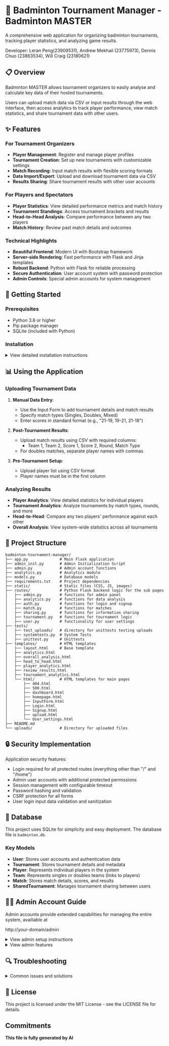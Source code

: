 # 🏸 Badminton Tournament Manager - Badminton MASTER

A comprehensive web application for organizing badminton tournaments, tracking player statistics, and analyzing game results.

Developer: Leran Peng(23909531), Andrew Mekhail (23775973), Dennis Chuo (23863534), Will Craig (23180621)
## 📋 Overview

Badminton MASTER allows tournament organizers to easily analyse and calculate key data of their hosted tournaments. 

Users can upload match data via CSV or input results through the web interface, then access analytics to track player performance, view match statistics, and share tournament data with other users.

## ✨ Features

### For Tournament Organizers
- **Player Management**: Register and manage player profiles
- **Tournament Creation**: Set up new tournaments with customizable settings
- **Match Recording**: Input match results with flexible scoring formats
- **Data Import/Export**: Upload and download tournament data via CSV
- **Results Sharing**: Share tournament results with other user accounts

### For Players and Spectators
- **Player Statistics**: View detailed performance metrics and match history
- **Tournament Standings**: Access tournament brackets and results
- **Head-to-Head Analysis**: Compare performance between any two players
- **Match History**: Review past match details and outcomes

### Technical Highlights
- **Beautiful Frontend**: Modern UI with Bootstrap framework
- **Server-side Rendering**: Fast performance with Flask and Jinja templates
- **Robust Backend**: Python with Flask for reliable processing
- **Secure Authentication**: User account system with password protection
- **Admin Controls**: Special admin accounts for system management

## 🚀 Getting Started

### Prerequisites
- Python 3.8 or higher
- Pip package manager
- SQLite (included with Python)

### Installation

<details>
<summary>View detailed installation instructions</summary>

1. Clone the repository:
```bash
git clone https://github.com/LeranPeng/AgilWebDev2025.git
cd AgilWebDev2025
```

2. Create and activate a virtual environment:
```bash
python -m venv venv
source venv/bin/activate  # On Windows: venv\Scripts\activate
```

3. Install dependencies:
```bash
pip install -r requirements.txt
```

4. Initialize the admin user:
```bash
python admin_init.py
```

5. Run the application:
```bash
python app.py
```

6. Access the application in your browser at `http://localhost:5000`
</details>


## 📊 Using the Application

### Uploading Tournament Data

1. **Manual Data Entry**:
   - Use the Input Form to add tournament details and match results
   - Specify match types (Singles, Doubles, Mixed)
   - Enter scores in standard format (e.g., "21-19, 19-21, 21-18")

2. **Post-Tournament Results**:
   - Upload match results using CSV with required columns:
     - Team 1, Team 2, Score 1, Score 2, Round, Match Type
   - For doubles matches, separate player names with commas

3. **Pre-Tournament Setup**:
   - Upload player list using CSV format
   - Player names must be in the first column


### Analyzing Results

- **Player Analytics**: View detailed statistics for individual players
- **Tournament Analytics**: Analyze tournaments by match types, rounds, and more
- **Head-to-Head**: Compare any two players' performance against each other
- **Overall Analysis**: View system-wide statistics across all tournaments

## 🧩 Project Structure

```
badminton-tournament-manager/
├── app.py              # Main Flask application
├── admin_init.py       # Admin Initialization Script 
├── admin.py            # Admin account functions
├── analytics.py        # Analytics module
├── models.py           # Database models
├── requirements.txt    # Project dependencies
├── static/             # Static files (CSS, JS, images)
├── routes/             # Python Flask backend logic for the sub pages
|   ├── admin.py        # functions for admin panel
│   ├── analytics.py    # functions for data analysis
│   ├── auth.py         # functions for login and signup
│   ├── match.py        # functions for matches 
│   ├── sharing.py      # functions for information sharing
│   ├── tournament.py   # functions for tournament logic
│   ├── user.py         # functionality for user settings
├── tests/
│   ├── test_uploads/   # directory for unittests testing uploads
│   ├── systemtests.py  # System Tests
│   ├── unittest.py     # Unittests 
├── templates/          # HTML templates
│   ├── layout.html     # Base template
│   ├── analytics.html
│   ├── overall_analysis.html
│   ├── head_to_head.html
│   ├── player_analytics.html
│   ├── review_results.html
│   ├── tournament_analytics.html
│   └── html/           # HTML templates for main pages
│       ├── 404.html
│       ├── 500.html
│       ├── dashboard.html
│       ├── homepage.html
│       ├── InputForm.html
│       ├── Login.html
│       ├── Signup.html
│       ├── upload.html
│       └── User_settings.html
├── README.md
└── uploads/            # Directory for uploaded files 
```

## 🔒 Security Implementation

Application security features:
- Login required for all protected routes (everything other than "/" and "/home")
- Admin user accounts with additional protected permissions  
- Session management with configurable timeout
- Password hashing and validation
- CSRF protection for all forms
- User login input data validation and sanitization

## 💾 Database

This project uses SQLite for simplicity and easy deployment. The database file is `badminton.db`.

### Key Models
- **User**: Stores user accounts and authentication data
- **Tournament**: Stores tournament details and metadata
- **Player**: Represents individual players in the system
- **Team**: Represents singles or doubles teams (links to players)
- **Match**: Stores match details, scores, and results
- **SharedTournament**: Manages tournament sharing between users

## 👨‍💻 Admin Account Guide

Admin accounts provide extended capabilities for managing the entire system, availiable at 

http://your-domain/admin

<details>
<summary>View admin setup instructions</summary>

### Setup

#### Database Schema

The admin functionality requires an `is_admin` field in the User model:

```python
class User(db.Model):
    id = db.Column(db.Integer, primary_key=True)
    username = db.Column(db.String(150), nullable=False, unique=True)
    email = db.Column(db.String(150), nullable=False, unique=True)
    password_hash = db.Column(db.String(256), nullable=False)
    last_login = db.Column(db.DateTime, default=db.func.current_timestamp())
    is_admin = db.Column(db.Boolean, default=False)  # Admin status field
    tournaments = db.relationship('Tournament', backref='organizer', lazy=True)
```

#### Creating the Initial Admin User

For new installations, run the `admin_init.py` script:

```bash
python admin_init.py
```

Follow the prompts to create a new admin user or grant admin privileges to an existing user.
</details>

<details>
<summary>View admin features</summary>

### Admin Dashboard Features

- **User Management**: Create, edit, and delete users
- **Tournament Management**: Manage all tournaments in the system
- **Player Management**: Track player statistics and merge duplicates
- **System Statistics**: Monitor platform usage and activity
- **Database Maintenance**: Clean up and optimize the database

### Accessing the Admin Interface

Once logged in as an admin, visit:
```
http://your-domain/admin
```
</details>

## 🔍 Troubleshooting

<details>
<summary>Common issues and solutions</summary>

### Installation Issues

- **Dependency errors**: Make sure you're using Python 3.8+ and have updated pip
  ```bash
  python -m pip install --upgrade pip
  ```

- **Database initialization fails**: Remove the existing database file and try again
  ```bash
  rm badminton.db
  ```

### Runtime Issues

- **Login issues**: If you can't log in, you may need to clear browser cookies or reset your password

- **CSV import errors**: Ensure your CSV files match the expected format with correct column headers

- **Page not found errors**: Check that you're accessing the correct URL and are logged in
</details>

## 📝 License

This project is licensed under the MIT License - see the LICENSE file for details.

## Commitments

**This file is fully generated by AI**
